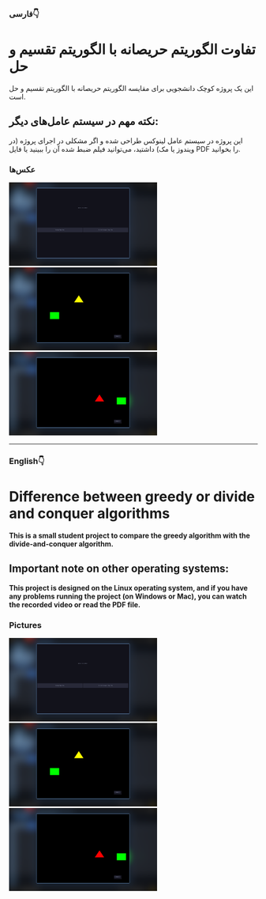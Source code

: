 ### فارسی👇
<div dri="rtl">
<h1>تفاوت الگوریتم حریصانه با الگوریتم تقسیم و حل</h1>

<p>
این یک پروژه کوچک دانشجویی برای مقایسه الگوریتم حریصانه با الگوریتم تقسیم و حل است.
</p>
<h2>نکته مهم در سیستم عامل‌های دیگر:</h2>
<p>
این پروژه در سیستم عامل لینوکس طراحی شده و اگر مشکلی در اجرای پروژه (در ویندوز یا مک) داشتید، می‌توانید فیلم ضبط شده آن را ببینید یا فایل PDF را بخوانید.
</p>

<h3>عکس‌ها</h3>
<img src="1.png" alt="1.png" width="300"/>
<img src="2.png" alt="2.png" width="300"/>
<img src="3.png" alt="3.png" width="300"/>

</div>

___
### English👇
# Difference between greedy or divide and conquer algorithms

**This is a small student project to compare the greedy algorithm with the divide-and-conquer algorithm.**

## Important note on other operating systems:
**This project is designed on the Linux operating system, and if you have any problems running the project (on Windows or Mac), you can watch the recorded video or read the PDF file.**

### Pictures
<img src="1.png" alt="1.png" width="300"/>
<img src="2.png" alt="2.png" width="300"/>
<img src="3.png" alt="3.png" width="300"/>